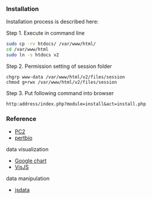 
### Installation

Installation process is described here:

Step 1. Execute in command line

```bash
sudo cp -rv htdocs/ /var/www/html/
cd /var/www/html
sudo ln -s htdocs v2
```

Step 2. Permission setting of session folder
```
chgrp www-data /var/www/html/v2/files/session
chmod g+rwx /var/www/html/v2/files/session
```

Step 3. Put following command into browser
```
http:address/index.php?module=install&act=install.php
```

### Reference

* [PC2](http://www.pathwaycommons.org/pcviz/)
* [pertbio](http://www.sanderlab.org/pertbio/)

data visualization

* [Google chart](https://developers.google.com/chart/)
* [VisJS](http://visjs.org/)


data manipulation

* [jsdata](http://learnjsdata.com/)
